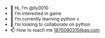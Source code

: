 - 👋 Hi, I’m @lly0010
- 👀 I’m interested in game
- 🌱 I’m currently learning python c
- 💞️ I’m looking to collaborate on python
- 📫 How to reach me 1870090315@qq.com

<!---
lly0010/lly0010 is a ✨ special ✨ repository because its `README.md` (this file) appears on your GitHub profile.
You can click the Preview link to take a look at your changes.
--->
